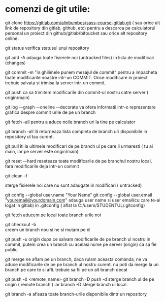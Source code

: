 # comenzi de git utile:


git clone https://gitlab.com/alinbumbes/sass-course-gitlab.git   ( sau orice alt link de repository din gitlab, github, etc)
pentru a descarca pe calculatorul personal un proiect din github/gitlab/bitbucket sau orice alt repository online. 

git status
verifica statusul unui repository

git add -A
adauga toate fisierele noi (untracked files) in lista de modificari (changes)

git commit -m "in ghilimele punem mesajul de commit"
pentru a impacheta toate modificarile noastre intr-un COMMIT. Orice modificare in proiect trebuie salvata si trimisa la server intr-un commit.

git push
ca sa trimitem modificarile din commit-ul nostru catre server ( origin/main)

git log --graph --oneline --decorate
va ofera informatii intr-o reprezentare grafica despre commit urile de pe un branch

git fetch -all
pentru a aduce noile branch uri la tine pe calculator

git branch -all
iti returneaza lista completa de branch uri disponibile in repository ul tau curent.

git pull
iti ia ultimele modificari de pe branch ul pe care il urmaresti  ( tu ai main, iar pe server este origin/main)

git reset --hard
reseteaza toate modificarile de pe branchul nostru local, fara modificarile deja intr-un commit

git clean -f

sterge fisierele noi care nu sunt adaugate in modificari ( untracked)

git config --global user.name "Your Name"
git config --global user.email "youremail@yourdomain.com"
adauga user name si user email(cu care te-ai logat in gitlab) in .gitconfig ( aflat la C:/users/STUDENTUL/.gitconfig)



git fetch 
aducem pe local toate branch urile noi

git checkout -b <nume-branch>  
creem un branch nou <nume-branch> si ne si mutam pe el  

git push -u origin <nume-branch-cum-vrem-sa-fie-pe-server-origin> 
dupa ce salvam modificarile de pe branch ul nostru in commit, putem crea un branch cu acelasi nume pe server (origin) ca sa fie public

git merge <nume-branch>
ne aflam pe un branch, daca rulam aceasta comanda, ne va aduce modificarile de pe <nume-branch> pe branch ul nostru curent. 
nu poti da merge la un branch pe care te si afli. trebuie sa fii pe un alt branch decat <nume-branch>


git push -d <remote_name> <branchname>
git branch -D <branchname>
push -d sterge branch ul de pe origin ( remote branch ) iar branch -D sterge branch ul local.

git branch -a
afisaza toate branch-urile disponibile dintr un repository


